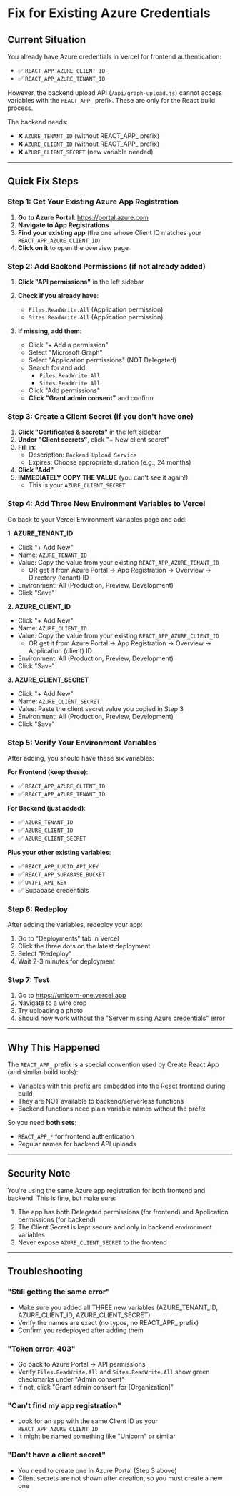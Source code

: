 # Fix for Existing Azure Credentials

## Current Situation
You already have Azure credentials in Vercel for frontend authentication:
- ✅ `REACT_APP_AZURE_CLIENT_ID`
- ✅ `REACT_APP_AZURE_TENANT_ID`

However, the backend upload API (`/api/graph-upload.js`) cannot access variables with the `REACT_APP_` prefix. These are only for the React build process.

The backend needs:
- ❌ `AZURE_TENANT_ID` (without REACT_APP_ prefix)
- ❌ `AZURE_CLIENT_ID` (without REACT_APP_ prefix)
- ❌ `AZURE_CLIENT_SECRET` (new variable needed)

---

## Quick Fix Steps

### Step 1: Get Your Existing Azure App Registration

1. **Go to Azure Portal**: https://portal.azure.com
2. **Navigate to App Registrations**
3. **Find your existing app** (the one whose Client ID matches your `REACT_APP_AZURE_CLIENT_ID`)
4. **Click on it** to open the overview page

### Step 2: Add Backend Permissions (if not already added)

1. **Click "API permissions"** in the left sidebar
2. **Check if you already have**:
   - `Files.ReadWrite.All` (Application permission)
   - `Sites.ReadWrite.All` (Application permission)
   
3. **If missing, add them**:
   - Click "+ Add a permission"
   - Select "Microsoft Graph"
   - Select "Application permissions" (NOT Delegated)
   - Search for and add:
     - `Files.ReadWrite.All`
     - `Sites.ReadWrite.All`
   - Click "Add permissions"
   - **Click "Grant admin consent"** and confirm

### Step 3: Create a Client Secret (if you don't have one)

1. **Click "Certificates & secrets"** in the left sidebar
2. **Under "Client secrets"**, click "+ New client secret"
3. **Fill in**:
   - Description: `Backend Upload Service`
   - Expires: Choose appropriate duration (e.g., 24 months)
4. **Click "Add"**
5. **IMMEDIATELY COPY THE VALUE** (you can't see it again!)
   - This is your `AZURE_CLIENT_SECRET`

### Step 4: Add Three New Environment Variables to Vercel

Go back to your Vercel Environment Variables page and add:

**1. AZURE_TENANT_ID**
- Click "+ Add New"
- Name: `AZURE_TENANT_ID`
- Value: Copy the value from your existing `REACT_APP_AZURE_TENANT_ID`
  - OR get it from Azure Portal → App Registration → Overview → Directory (tenant) ID
- Environment: All (Production, Preview, Development)
- Click "Save"

**2. AZURE_CLIENT_ID**
- Click "+ Add New"
- Name: `AZURE_CLIENT_ID`
- Value: Copy the value from your existing `REACT_APP_AZURE_CLIENT_ID`
  - OR get it from Azure Portal → App Registration → Overview → Application (client) ID
- Environment: All (Production, Preview, Development)
- Click "Save"

**3. AZURE_CLIENT_SECRET**
- Click "+ Add New"
- Name: `AZURE_CLIENT_SECRET`
- Value: Paste the client secret value you copied in Step 3
- Environment: All (Production, Preview, Development)
- Click "Save"

### Step 5: Verify Your Environment Variables

After adding, you should have these six variables:

**For Frontend (keep these)**:
- ✅ `REACT_APP_AZURE_CLIENT_ID`
- ✅ `REACT_APP_AZURE_TENANT_ID`

**For Backend (just added)**:
- ✅ `AZURE_TENANT_ID`
- ✅ `AZURE_CLIENT_ID`
- ✅ `AZURE_CLIENT_SECRET`

**Plus your other existing variables**:
- ✅ `REACT_APP_LUCID_API_KEY`
- ✅ `REACT_APP_SUPABASE_BUCKET`
- ✅ `UNIFI_API_KEY`
- ✅ Supabase credentials

### Step 6: Redeploy

After adding the variables, redeploy your app:

1. Go to "Deployments" tab in Vercel
2. Click the three dots on the latest deployment
3. Select "Redeploy"
4. Wait 2-3 minutes for deployment

### Step 7: Test

1. Go to https://unicorn-one.vercel.app
2. Navigate to a wire drop
3. Try uploading a photo
4. Should now work without the "Server missing Azure credentials" error

---

## Why This Happened

The `REACT_APP_` prefix is a special convention used by Create React App (and similar build tools):
- Variables with this prefix are embedded into the React frontend during build
- They are NOT available to backend/serverless functions
- Backend functions need plain variable names without the prefix

So you need **both sets**:
- `REACT_APP_*` for frontend authentication
- Regular names for backend API uploads

---

## Security Note

You're using the same Azure app registration for both frontend and backend. This is fine, but make sure:
1. The app has both Delegated permissions (for frontend) and Application permissions (for backend)
2. The Client Secret is kept secure and only in backend environment variables
3. Never expose `AZURE_CLIENT_SECRET` to the frontend

---

## Troubleshooting

### "Still getting the same error"
- Make sure you added all THREE new variables (AZURE_TENANT_ID, AZURE_CLIENT_ID, AZURE_CLIENT_SECRET)
- Verify the names are exact (no typos, no REACT_APP_ prefix)
- Confirm you redeployed after adding them

### "Token error: 403"
- Go back to Azure Portal → API permissions
- Verify `Files.ReadWrite.All` and `Sites.ReadWrite.All` show green checkmarks under "Admin consent"
- If not, click "Grant admin consent for [Organization]"

### "Can't find my app registration"
- Look for an app with the same Client ID as your `REACT_APP_AZURE_CLIENT_ID`
- It might be named something like "Unicorn" or similar

### "Don't have a client secret"
- You need to create one in Azure Portal (Step 3 above)
- Client secrets are not shown after creation, so you must create a new one
